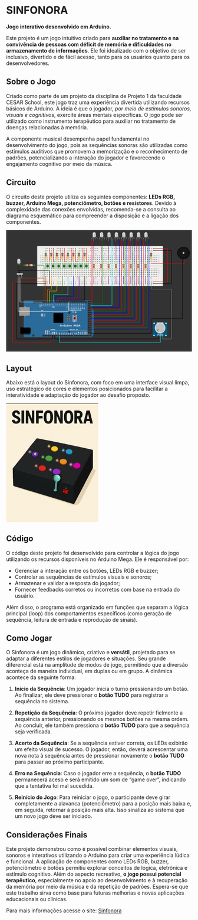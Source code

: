 # SINFONORA

**Jogo interativo desenvolvido em Arduino.**

Este projeto é um jogo intuitivo criado para **auxiliar no tratamento e na convivência de pessoas com déficit de memória e dificuldades no armazenamento de informações**. Ele foi idealizado com o objetivo de ser inclusivo, divertido e de fácil acesso, tanto para os usuários quanto para os desenvolvedores.


## Sobre o Jogo

Criado como parte de um projeto da disciplina de Projeto 1 da faculdade CESAR School, este jogo traz uma experiência divertida utilizando recursos básicos de Arduino. A ideia é que o jogador, _por meio de estímulos sonoros, visuais e cognitivos_, exercite áreas mentais específicas. O jogo pode ser utilizado como instrumento terapêutico para auxiliar no tratamento de doenças relacionadas à memória.

A componente musical desempenha papel fundamental no desenvolvimento do jogo, pois as sequências sonoras são utilizadas como estímulos auditivos que promovem a memorização e o reconhecimento de padrões, potencializando a interação do jogador e favorecendo o engajamento cognitivo por meio da música.

## Circuito

O circuito deste projeto utiliza os seguintes componentes: **LEDs RGB, buzzer, Arduino Mega, potenciômetro, botões e resistores**. Devido à complexidade das conexões envolvidas, recomenda-se a consulta ao diagrama esquemático para compreender a disposição e a ligação dos componentes.

<img src="imagens/circuito.png" width="700">

## Layout

Abaixo está o layout do Sinfonora, com foco em uma interface visual limpa, uso estratégico de cores e elementos posicionados para facilitar a interatividade e adaptação do jogador ao desafio proposto.

<img src="imagens/layout.jpeg" width="250">

## Código

O código deste projeto foi desenvolvido para controlar a lógica do jogo utilizando os recursos disponíveis no Arduino Mega. Ele é responsável por:

- Gerenciar a interação entre os botões, LEDs RGB e buzzer;
- Controlar as sequências de estímulos visuais e sonoros;
- Armazenar e validar a resposta do jogador;
- Fornecer feedbacks corretos ou incorretos com base na entrada do usuário.

Além disso, o programa está organizado em funções que separam a lógica principal (loop) dos comportamentos específicos (como geração de sequência, leitura de entrada e reprodução de sinais).

## Como Jogar

O Sinfonora é um jogo dinâmico, criativo e **versátil**, projetado para se adaptar a diferentes estilos de jogadores e situações. Seu grande diferencial está na amplitude de modos de jogo, permitindo que a diversão aconteça de maneira individual, em duplas ou em grupo. A dinâmica acontece da seguinte forma:

1. **Início da Sequência**: Um jogador inicia o turno pressionando um botão. Ao finalizar, ele deve pressionar o **botão TUDO** para registrar a sequência no sistema.

2. **Repetição da Sequência**: O próximo jogador deve repetir fielmente a sequência anterior, pressionando os mesmos botões na mesma ordem. Ao concluir, ele também pressiona o **botão TUDO** para que a sequência seja verificada.

3. **Acerto da Sequência**: Se a sequência estiver correta, os LEDs exibirão um efeito visual de sucesso. O jogador, então, deverá acrescentar uma nova nota à sequência antes de pressionar novamente o **botão TUDO** para passar ao próximo participante.

4. **Erro na Sequência**: Caso o jogador erre a sequência, o **botão TUDO** permanecerá aceso e será emitido um som de “game over”, indicando que a tentativa foi mal sucedida.

5. **Reinício do Jogo**: Para reiniciar o jogo, o participante deve girar completamente a alavanca (potenciômetro) para a posição mais baixa e, em seguida, retornar à posição mais alta. Isso sinaliza ao sistema que um novo jogo deve ser iniciado.

## Considerações Finais

Este projeto demonstrou como é possível combinar elementos visuais, sonoros e interativos utilizando o Arduino para criar uma experiência lúdica e funcional. A aplicação de componentes como LEDs RGB, buzzer, potenciômetro e botões permitiu explorar conceitos de lógica, eletrônica e estímulo cognitivo. Além do aspecto recreativo, **o jogo possui potencial terapêutico**, especialmente no apoio ao desenvolvimento e à recuperação da memória por meio da música e da repetição de padrões. Espera-se que este trabalho sirva como base para futuras melhorias e novas aplicações educacionais ou clínicas.

Para mais informações acesse o site: [Sinfonora](https://sites.google.com/d/1ygwbbKgm3zDAxUh_W93Q2j5mMoXxOYxv/p/1SqBYmieTN5u5bkHMTLn3uDx4JpNuPtCH/edit)
